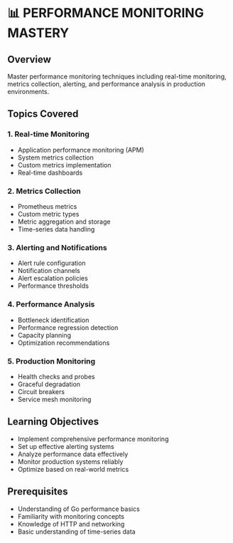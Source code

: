 # 📊 PERFORMANCE MONITORING MASTERY

## Overview
Master performance monitoring techniques including real-time monitoring, metrics collection, alerting, and performance analysis in production environments.

## Topics Covered

### 1. Real-time Monitoring
- Application performance monitoring (APM)
- System metrics collection
- Custom metrics implementation
- Real-time dashboards

### 2. Metrics Collection
- Prometheus metrics
- Custom metric types
- Metric aggregation and storage
- Time-series data handling

### 3. Alerting and Notifications
- Alert rule configuration
- Notification channels
- Alert escalation policies
- Performance thresholds

### 4. Performance Analysis
- Bottleneck identification
- Performance regression detection
- Capacity planning
- Optimization recommendations

### 5. Production Monitoring
- Health checks and probes
- Graceful degradation
- Circuit breakers
- Service mesh monitoring

## Learning Objectives
- Implement comprehensive performance monitoring
- Set up effective alerting systems
- Analyze performance data effectively
- Monitor production systems reliably
- Optimize based on real-world metrics

## Prerequisites
- Understanding of Go performance basics
- Familiarity with monitoring concepts
- Knowledge of HTTP and networking
- Basic understanding of time-series data
